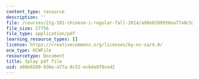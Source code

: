 ```yaml
---
content_type: resource
description: ''
file: /courses/21g-101-chinese-i-regular-fall-2014/a98e0209936ea77a8c52ecb4e8f0ced2_oUIGRmcnUtA.pdf
file_size: 27756
file_type: application/pdf
learning_resource_types: []
license: https://creativecommons.org/licenses/by-nc-sa/4.0/
ocw_type: OCWFile
resourcetype: Document
title: 3play pdf file
uid: a98e0209-936e-a77a-8c52-ecb4e8f0ced2
---
```

